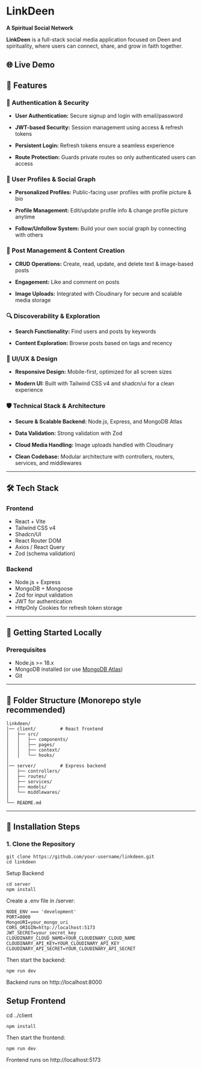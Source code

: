 # LinkDeen 
**A Spiritual Social Network**

**LinkDeen** is a full-stack social media application focused on Deen and spirituality, where users can connect, share, and grow in faith together. 

## 🌐 Live Demo

## 🚀 Features

### 🔐 Authentication & Security

- **User Authentication:** Secure signup and login with email/password

- **JWT-based Security:** Session management using access & refresh tokens

- **Persistent Login:** Refresh tokens ensure a seamless experience

- **Route Protection:** Guards private routes so only authenticated users can access

### 👤 User Profiles & Social Graph

- **Personalized Profiles:** Public-facing user profiles with profile picture & bio

- **Profile Management:** Edit/update profile info & change profile picture anytime

- **Follow/Unfollow System:** Build your own social graph by connecting with others

### 📝 Post Management & Content Creation

- **CRUD Operations:** Create, read, update, and delete text & image-based posts

- **Engagement:** Like and comment on posts

- **Image Uploads:** Integrated with Cloudinary for secure and scalable media storage

### 🔍 Discoverability & Exploration

- **Search Functionality:** Find users and posts by keywords

- **Content Exploration:** Browse posts based on tags and recency

### 🎨 UI/UX & Design

- **Responsive Design:** Mobile-first, optimized for all screen sizes

- **Modern UI:** Built with Tailwind CSS v4 and shadcn/ui for a clean experience

### 🛡️ Technical Stack & Architecture

- **Secure & Scalable Backend:** Node.js, Express, and MongoDB Atlas

- **Data Validation:** Strong validation with Zod

- **Cloud Media Handling:** Image uploads handled with Cloudinary

- **Clean Codebase:** Modular architecture with controllers, routers, services, and middlewares  


---

## 🛠️ Tech Stack

### Frontend
- React + Vite
- Tailwind CSS v4
- Shadcn/UI
- React Router DOM
- Axios / React Query
- Zod (schema validation)

### Backend
- Node.js + Express
- MongoDB + Mongoose
- Zod for input validation
- JWT for authentication
- HttpOnly Cookies for refresh token storage

---

## 🚀 Getting Started Locally

### Prerequisites

- Node.js >= 18.x
- MongoDB installed (or use [MongoDB Atlas](https://www.mongodb.com/cloud/atlas))
- Git

---

## 🧩 Folder Structure (Monorepo style recommended)

```
linkdeen/
│── client/         # React frontend
│   ├── src/
│   │   ├── components/
│   │   ├── pages/
│   │   ├── context/
│   │   └── hooks/
│
│── server/         # Express backend
│   ├── controllers/
│   ├── routes/
│   ├── services/
│   ├── models/
│   └── middlewares/
│
└── README.md
```

---

## 🔧 Installation Steps

### 1. Clone the Repository

```
git clone https://github.com/your-username/linkdeen.git
cd linkdeen
```

Setup Backend
```
cd server
npm install
```
Create a .env file in /server:

```
NODE_ENV === 'development'
PORT=8000
MongoURI=your_mongo_uri
CORS_ORIGIN=http://localhost:5173
JWT_SECRET=your_secret_key
CLOUDINARY_CLOUD_NAME=YOUR_CLOUDINARY_CLOUD_NAME
CLOUDINARY_API_KEY=YOUR_CLOUDINARY_API_KEY
CLOUDINARY_API_SECRET=YOUR_CLOUDINARY_API_SECRET
```

Then start the backend:

```
npm run dev
```
Backend runs on http://localhost:8000

## Setup Frontend
cd ../client
```
npm install
```
Then start the frontend:

```
npm run dev
```
Frontend runs on http://localhost:5173